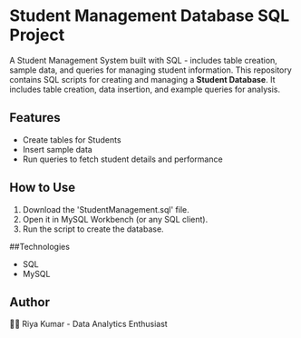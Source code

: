 # Student Management Database SQL Project
A Student Management System built with SQL - includes table creation, sample data, and queries for managing student information.
This repository contains SQL scripts for creating and managing a **Student Database**.
It includes table creation, data insertion, and example queries for analysis.

## Features
- Create tables for Students
- Insert sample data
- Run queries to fetch student details and performance

## How to Use
1. Download the 'StudentManagement.sql' file.
2. Open it in MySQL Workbench (or any SQL client).
3. Run the script to create the database.

##Technologies 
- SQL
- MySQL

## Author
👩‍💻 Riya Kumar - Data Analytics Enthusiast

